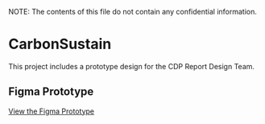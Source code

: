 NOTE: The contents of this file do not contain any confidential information.

# CarbonSustain

This project includes a prototype design for the CDP Report Design Team.

## Figma Prototype

[View the Figma Prototype](https://figma.com/proto/agYQeFQ6uDH7JhI60fqVqj/CDP-Report-Design-Team?node-id=299-47322&starting-point-node-id=299%3A32909&t=yKHMvEfrcFExrPZJ-1)
